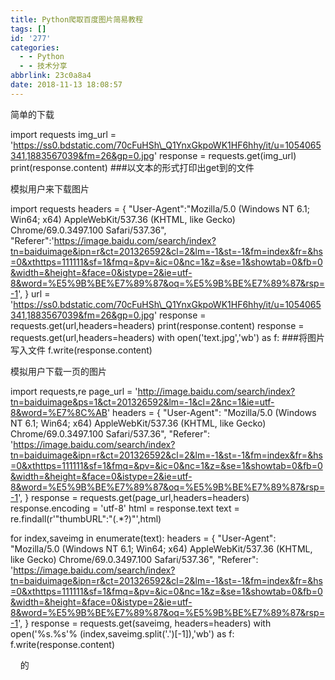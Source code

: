 ```yaml
---
title: Python爬取百度图片简易教程
tags: []
id: '277'
categories:
  - - Python
  - - 技术分享
abbrlink: 23c0a8a4
date: 2018-11-13 18:08:57
---
```


简单的下载

import requests
img\_url = 'https://ss0.bdstatic.com/70cFuHSh\_Q1YnxGkpoWK1HF6hhy/it/u=1054065341,1883567039&fm=26&gp=0.jpg'
response = requests.get(img\_url)
print(response.content)        ###以文本的形式打印出get到的文件

模拟用户来下载图片

import requests
headers = {
    "User-Agent":"Mozilla/5.0 (Windows NT 6.1; Win64; x64) AppleWebKit/537.36 (KHTML, like Gecko) Chrome/69.0.3497.100 Safari/537.36",
    "Referer":'https://image.baidu.com/search/index?tn=baiduimage&ipn=r&ct=201326592&cl=2&lm=-1&st=-1&fm=index&fr=&hs=0&xthttps=111111&sf=1&fmq=&pv=&ic=0&nc=1&z=&se=1&showtab=0&fb=0&width=&height=&face=0&istype=2&ie=utf-8&word=%E5%9B%BE%E7%89%87&oq=%E5%9B%BE%E7%89%87&rsp=-1',
}
url = 'https://ss0.bdstatic.com/70cFuHSh\_Q1YnxGkpoWK1HF6hhy/it/u=1054065341,1883567039&fm=26&gp=0.jpg'
response = requests.get(url,headers=headers)
print(response.content)
response = requests.get(url,headers=headers)
with open('text.jpg','wb') as f: ###将图片写入文件
f.write(response.content)

模拟用户下载一页的图片

import requests,re
page\_url = 'http://image.baidu.com/search/index?tn=baiduimage&ps=1&ct=201326592&lm=-1&cl=2&nc=1&ie=utf-8&word=%E7%8C%AB'
headers = {
        "User-Agent": "Mozilla/5.0 (Windows NT 6.1; Win64; x64) AppleWebKit/537.36 (KHTML, like Gecko) Chrome/69.0.3497.100 Safari/537.36",
        "Referer": 'https://image.baidu.com/search/index?tn=baiduimage&ipn=r&ct=201326592&cl=2&lm=-1&st=-1&fm=index&fr=&hs=0&xthttps=111111&sf=1&fmq=&pv=&ic=0&nc=1&z=&se=1&showtab=0&fb=0&width=&height=&face=0&istype=2&ie=utf-8&word=%E5%9B%BE%E7%89%87&oq=%E5%9B%BE%E7%89%87&rsp=-1',
    }
response = requests.get(page\_url,headers=headers)
response.encoding = 'utf-8'
html = response.text
text = re.findall(r'"thumbURL":"(.\*?)"',html)

for index,saveimg in enumerate(text):
    headers = {
        "User-Agent": "Mozilla/5.0 (Windows NT 6.1; Win64; x64) AppleWebKit/537.36 (KHTML, like Gecko) Chrome/69.0.3497.100 Safari/537.36",
        "Referer": 'https://image.baidu.com/search/index?tn=baiduimage&ipn=r&ct=201326592&cl=2&lm=-1&st=-1&fm=index&fr=&hs=0&xthttps=111111&sf=1&fmq=&pv=&ic=0&nc=1&z=&se=1&showtab=0&fb=0&width=&height=&face=0&istype=2&ie=utf-8&word=%E5%9B%BE%E7%89%87&oq=%E5%9B%BE%E7%89%87&rsp=-1',
    }
    response = requests.get(saveimg, headers=headers)
    with open('%s.%s'% (index,saveimg.split('.')\[-1\]),'wb') as f:
        f.write(response.content)

    的